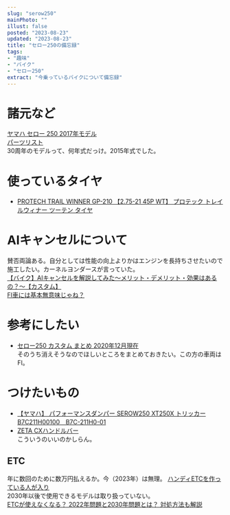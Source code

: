 ```yaml
---
slug: "serow250"
mainPhoto: ""
illust: false
posted: "2023-08-23"
updated: "2023-08-23"
title: "セロー250の備忘録"
tags: 
- "趣味"
- "バイク"
- "セロー250"
extract: "今乗っているバイクについて備忘録"
---
```

# 諸元など
[ヤマハ  セロー 250 2017年モデル](https://www.webike.net/bike/949/service/g5279/)  
[パーツリスト](https://ypec-sss.yamaha-motor.co.jp/ypec/ypec/b2c/html5/app/ja/parts-search/index.html)   
30周年のモデルって、何年式だっけ。2015年式でした。
# 使っているタイヤ
- [PROTECH TRAIL WINNER GP-210 【2.75-21 45P WT】 プロテック トレイルウィナー ツーテン タイヤ](https://www.webike.net/sd/19997123/)

# AIキャンセルについて
賛否両論ある。自分としては性能の向上よりかはエンジンを長持ちさせたいので施工したい。カーネルヨンダースが言っていた。  
[【バイク】AIキャンセルを解説してみた～メリット・デメリット・効果はあるの？～【カスタム】](https://hex385.com/post-908)  
[FI車には基本無意味じゃね？](https://www.ocean-space.com/6wheels/blog-entry-628.html)
# 参考にしたい
- [セロー250 カスタム まとめ 2020年12月現在](https://serowcustom.com/blog-entry-post-36303.html)  
  そのうち消えそうなのでほしいところをまとめておきたい。この方の車両はFI。

# つけたいもの
- [【ヤマハ】 パフォーマンスダンパー SEROW250 XT250X トリッカー B7C211H00100　B7C-211H0-01](https://item.rakuten.co.jp/hatoya/y20181018005/)
- [ZETA CXハンドルバー](https://www.dirtfreak.co.jp/moto/products/zeta/merchandise.php?mode=2&id=handle/cx_bar/cx_handlebar)  
  こういうのいいのかしらん。
## ETC
年に数回のために数万円払えるか。今（2023年）は無理。
[ハンディETCを作っている人が入り](https://auctions.yahoo.co.jp/seller/vvvlife_efilvvv)  
2030年以後で使用できるモデルは取り扱っていない。  
[ETCが使えなくなる？ 2022年問題と2030年問題とは？ 対処方法も解説](https://www.astro-p.co.jp/blog/52/?blog_type_id=4#:~:text=%E3%81%A8%E3%81%84%E3%81%86%E3%81%93%E3%81%A8%E3%81%A7%E3%81%99%E3%80%82-,2022%E5%B9%B4%E5%95%8F%E9%A1%8C%E3%83%BB%E4%BD%BF%E3%81%88%E3%81%AA%E3%81%8F%E3%81%AA%E3%82%8BETC%E8%BB%8A%E8%BC%89%E5%99%A8%E3%81%AF%E3%81%94%E3%81%8F,%E3%81%8C%E4%BD%BF%E7%94%A8%E3%81%A7%E3%81%8D%E3%81%AA%E3%81%8F%E3%81%AA%E3%82%8A%E3%81%BE%E3%81%99%E3%80%82)